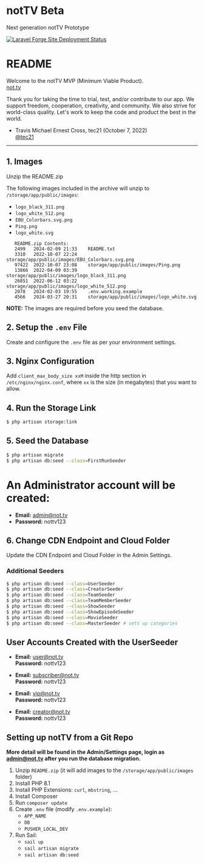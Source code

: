 # notTV Beta
Next generation notTV Prototype

[![Laravel Forge Site Deployment Status](https://img.shields.io/endpoint?url=https%3A%2F%2Fforge.laravel.com%2Fsite-badges%2Febda2b06-9802-464b-b2ec-041cc237c2ec%3Fdate%3D1%26commit%3D1&style=plastic)](https://forge.laravel.com/servers/701295/sites/2043538)

# README

Welcome to the notTV MVP (Minimum Viable Product).  
[not.tv](https://not.tv)

Thank you for taking the time to trial, test, and/or contribute to our app. We support freedom, cooperation, creativity, and community. We also strive for world-class quality. Let's work to keep the code and product the best in the world.

- Travis Michael Ernest Cross, tec21 (October 7, 2022)  
  [@tec21](https://github.com/tec21)

---

## 1. Images

Unzip the README.zip

The following images included in the archive will unzip to `/storage/app/public/images`:

- `logo_black_311.png`
- `logo_white_512.png`
- `EBU_Colorbars.svg.png`
- `Ping.png`
- `logo_white.svg`

```plaintext
   README.zip Contents:
   2499   2024-02-09 21:33    README.txt
   3310   2022-10-07 22:24    storage/app/public/images/EBU_Colorbars.svg.png
   97422  2022-10-07 23:08    storage/app/public/images/Ping.png
   13866  2022-04-09 03:39    storage/app/public/images/logo_black_311.png
   26851  2022-06-12 03:22    storage/app/public/images/logo_white_512.png
   2078   2024-02-03 19:55    .env.working.example
   4566   2024-03-27 20:31    storage/app/public/images/logo_white.svg
```
**NOTE:** The images are required before you seed the database.

## 2. Setup the `.env` File

Create and configure the `.env` file as per your environment settings.

## 3. Nginx Configuration

Add `client_max_body_size xxM` inside the http section in `/etc/nginx/nginx.conf`, where `xx` is the size (in megabytes) that you want to allow.

## 4. Run the Storage Link

```bash
$ php artisan storage:link
```
## 5. Seed the Database

```bash
$ php artisan migrate
$ php artisan db:seed --class=FirstRunSeeder
```
# An Administrator account will be created: #

- **Email:** admin@not.tv
- **Password:** nottv123

## 6. Change CDN Endpoint and Cloud Folder

Update the CDN Endpoint and Cloud Folder in the Admin Settings.

### Additional Seeders

```bash
$ php artisan db:seed --class=UserSeeder
$ php artisan db:seed --class=CreatorSeeder
$ php artisan db:seed --class=TeamSeeder
$ php artisan db:seed --class=TeamMemberSeeder
$ php artisan db:seed --class=ShowSeeder
$ php artisan db:seed --class=ShowEpisodeSeeder
$ php artisan db:seed --class=MovieSeeder
$ php artisan db:seed --class=MasterSeeder # sets up categories
```
## User Accounts Created with the UserSeeder

- **Email:** user@not.tv  
  **Password:** nottv123

- **Email:** subscriber@not.tv  
  **Password:** nottv123

- **Email:** vip@not.tv  
  **Password:** nottv123

- **Email:** creator@not.tv  
  **Password:** nottv123


## Setting up notTV from a Git Repo
  __More detail will be found in the Admin/Settings page, login as admin@not.tv after you run the database migration.__
1. Unzip `README.zip` (it will add images to the `/storage/app/public/images` folder)
2. Install PHP 8.1
3. Install PHP Extensions: `curl`, `mbstring`, ...
4. Install Composer
5. Run `composer update`
6. Create `.env` file (modify `.env.example`):
    - `APP_NAME`
    - `DB`
    - `PUSHER_LOCAL_DEV`
7. Run Sail:
    - `sail up`
    - `sail artisan migrate`
    - `sail artisan db:seed`
